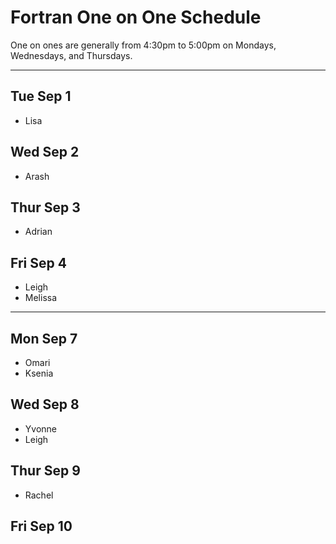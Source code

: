 # Fortran One on One Schedule

One on ones are generally from 4:30pm to 5:00pm on Mondays, Wednesdays, and Thursdays.

-----

## Tue Sep 1

- Lisa

## Wed Sep 2

- Arash

## Thur Sep 3

- Adrian

## Fri Sep 4

- Leigh
- Melissa

-----

## Mon Sep 7

- Omari
- Ksenia

## Wed Sep 8

- Yvonne
- Leigh

## Thur Sep 9

- Rachel

## Fri Sep 10


